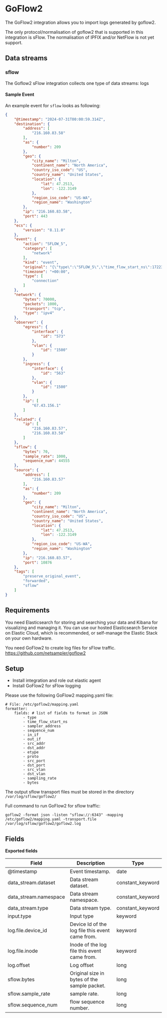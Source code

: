 # GoFlow2

The GoFlow2 integration allows you to import logs generated by goflow2.

The only protocol/normalisation of goflow2 that is supported in this integration is sFlow.
The normalisation of IPFIX and/or NetFlow is not yet support.

## Data streams
### sflow
The Goflow2 sFlow integration collects one type of data streams: logs

#### Sample Event
An example event for `sflow` looks as following:

```json
{
    "@timestamp": "2024-07-31T00:00:59.314Z",
    "destination": {
        "address": [
            "216.160.83.58"
        ],
        "as": {
            "number": 209
        },
        "geo": {
            "city_name": "Milton",
            "continent_name": "North America",
            "country_iso_code": "US",
            "country_name": "United States",
            "location": {
                "lat": 47.2513,
                "lon": -122.3149
            },
            "region_iso_code": "US-WA",
            "region_name": "Washington"
        },
        "ip": "216.160.83.58",
        "port": 443
    },
    "ecs": {
        "version": "8.11.0"
    },
    "event": {
        "action": "SFLOW_5",
        "category": [
            "network"
        ],
        "kind": "event",
        "original": "{\"type\":\"SFLOW_5\",\"time_flow_start_ns\":1722384059314899647,\"sampler_address\":\"67.43.156.1\",\"sequence_num\":44555,\"in_if\":563,\"out_if\":573,\"src_addr\":\"216.160.83.57\",\"dst_addr\":\"216.160.83.58\",\"etype\":\"IPv4\",\"proto\":\"TCP\",\"src_port\":10876,\"dst_port\":443,\"src_vlan\":1500,\"dst_vlan\":1500,\"sampling_rate\":1000,\"bytes\":70}",
        "timezone": "+00:00",
        "type": [
            "connection"
        ]
    },
    "network": {
        "bytes": 70000,
        "packets": 1000,
        "transport": "tcp",
        "type": "ipv4"
    },
    "observer": {
        "egress": {
            "interface": {
                "id": "573"
            },
            "vlan": {
                "id": "1500"
            }
        },
        "ingress": {
            "interface": {
                "id": "563"
            },
            "vlan": {
                "id": "1500"
            }
        },
        "ip": [
            "67.43.156.1"
        ]
    },
    "related": {
        "ip": [
            "216.160.83.57",
            "216.160.83.58"
        ]
    },
    "sflow": {
        "bytes": 70,
        "sample_rate": 1000,
        "sequence_num": 44555
    },
    "source": {
        "address": [
            "216.160.83.57"
        ],
        "as": {
            "number": 209
        },
        "geo": {
            "city_name": "Milton",
            "continent_name": "North America",
            "country_iso_code": "US",
            "country_name": "United States",
            "location": {
                "lat": 47.2513,
                "lon": -122.3149
            },
            "region_iso_code": "US-WA",
            "region_name": "Washington"
        },
        "ip": "216.160.83.57",
        "port": 10876
    },
    "tags": [
        "preserve_original_event",
        "forwarded",
        "sflow"
    ]
}
```

## Requirements

You need Elasticsearch for storing and searching your data and Kibana for visualizing and managing it.
You can use our hosted Elasticsearch Service on Elastic Cloud, which is recommended, or self-manage the Elastic Stack on your own hardware.

You need GoFlow2 to create log files for sFlow traffic.
https://github.com/netsampler/goflow2

## Setup

- Install integration and role out elastic agent
- Install GoFlow2 for sFlow logging

Please use the following GoFlow2 mapping.yaml file:

```
# File: /etc/goflow2/mapping.yaml
formatter:
    fields: # list of fields to format in JSON
        - type
        - time_flow_start_ns
        - sampler_address
        - sequence_num
        - in_if
        - out_if
        - src_addr
        - dst_addr
        - etype
        - proto
        - src_port
        - dst_port
        - src_vlan
        - dst_vlan
        - sampling_rate
        - bytes
```

The output sflow transport files must be stored in the directory ```/var/log/sflow/goflow2/```

Full command to run GoFlow2 for sflow traffic:
```shell
goflow2 -format json -listen "sflow://:6343" -mapping /etc/goflow2/mapping.yaml -transport.file /var/log/sflow/goflow2/goflow2.log
```

## Fields
**Exported fields**

| Field | Description | Type |
|---|---|---|
| @timestamp | Event timestamp. | date |
| data_stream.dataset | Data stream dataset. | constant_keyword |
| data_stream.namespace | Data stream namespace. | constant_keyword |
| data_stream.type | Data stream type. | constant_keyword |
| input.type | Input type | keyword |
| log.file.device_id | Device Id of the log file this event came from. | keyword |
| log.file.inode | Inode of the log file this event came from. | keyword |
| log.offset | Log offset | long |
| sflow.bytes | Original size in  bytes of the sample packet. | long |
| sflow.sample_rate | sample rate. | long |
| sflow.sequence_num | flow sequence number. | long |


